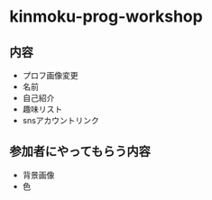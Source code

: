 # kinmoku-prog-workshop

## 内容
* プロフ画像変更
* 名前
* 自己紹介
* 趣味リスト
* snsアカウントリンク

## 参加者にやってもらう内容
* 背景画像
* 色
